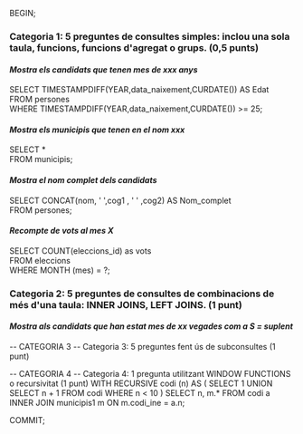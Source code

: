 BEGIN;

### Categoria 1: 5 preguntes de consultes simples: inclou una sola taula, funcions, funcions d'agregat o grups. (0,5 punts)

#### <em>Mostra els candidats que tenen mes de xxx anys</em>

SELECT TIMESTAMPDIFF(YEAR,data_naixement,CURDATE()) AS Edat<br>
	FROM persones<br>
WHERE TIMESTAMPDIFF(YEAR,data_naixement,CURDATE()) >= 25;


#### <em>Mostra els municipis que tenen en el nom xxx</em>

SELECT *<br>
	FROM municipis;

#### <em>Mostra el nom complet dels candidats</em>

SELECT CONCAT(nom, ' ',cog1 , ' ' ,cog2) AS Nom_complet<br>
	FROM persones;

#### <em>Recompte de vots al mes X</em>

SELECT COUNT(eleccions_id) as vots<br>
	FROM eleccions<br>
WHERE MONTH (mes) = ?;

### Categoria 2: 5 preguntes de consultes de combinacions de més d'una taula: INNER JOINS, LEFT JOINS. (1 punt)

#### <em>Mostra als candidats que han estat mes de xx vegades com a S = suplent</em>








-- CATEGORIA 3
-- Categoria 3: 5 preguntes fent ús de subconsultes (1 punt)







-- CATEGORIA 4
-- Categoria 4: 1 pregunta utilitzant WINDOW FUNCTIONS o recursivitat (1 punt)
WITH RECURSIVE codi (n) AS (
SELECT 1
UNION
SELECT n + 1
FROM codi
WHERE n < 10
)
SELECT n, m.*
	FROM codi a
    INNER JOIN municipis1 m ON m.codi_ine = a.n;


COMMIT;
